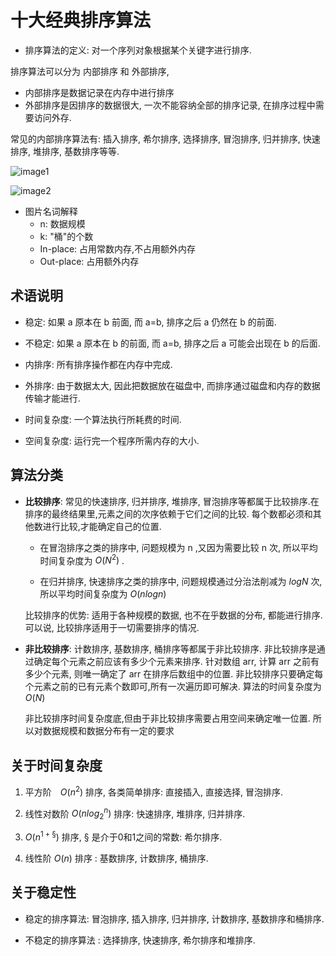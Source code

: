 # 十大经典排序算法

- 排序算法的定义: 对一个序列对象根据某个关键字进行排序.

排序算法可以分为 内部排序 和 外部排序, 
- 内部排序是数据记录在内存中进行排序
- 外部排序是因排序的数据很大, 一次不能容纳全部的排序记录, 在排序过程中需要访问外存.

常见的内部排序算法有: 插入排序, 希尔排序, 选择排序, 冒泡排序, 归并排序, 快速排序, 堆排序, 基数排序等等.

![image1](https://www.runoob.com/wp-content/uploads/2019/03/sort.png)

![image2](https://www.runoob.com/wp-content/uploads/2019/03/0B319B38-B70E-4118-B897-74EFA7E368F9.png)

- 图片名词解释
    - n: 数据规模
    - k: "桶"的个数
    - In-place: 占用常数内存,不占用额外内存
    - Out-place: 占用额外内存
## 术语说明

- 稳定: 如果 a 原本在 b 前面, 而 a=b, 排序之后 a 仍然在 b 的前面.

- 不稳定: 如果 a 原本在 b 的前面, 而 a=b, 排序之后 a 可能会出现在 b 的后面.

- 内排序: 所有排序操作都在内存中完成.

- 外排序: 由于数据太大, 因此把数据放在磁盘中, 而排序通过磁盘和内存的数据传输才能进行.

- 时间复杂度: 一个算法执行所耗费的时间.

- 空间复杂度: 运行完一个程序所需内存的大小.

## 算法分类

- **比较排序**: 常见的快速排序, 归并排序, 堆排序, 冒泡排序等都属于比较排序.在排序的最终结果里,元素之间的次序依赖于它们之间的比较.
每个数都必须和其他数进行比较,才能确定自己的位置.
    
    - 在冒泡排序之类的排序中, 问题规模为 n ,又因为需要比较 n 次, 所以平均时间复杂度为 $O(N^2)$ .

    - 在归并排序, 快速排序之类的排序中, 问题规模通过分治法削减为 $logN$ 次, 所以平均时间复杂度为 $O(nlogn)$

    比较排序的优势: 适用于各种规模的数据, 也不在乎数据的分布, 都能进行排序. 可以说, 比较排序适用于一切需要排序的情况. 

- **非比较排序**: 计数排序, 基数排序, 桶排序等都属于非比较排序. 非比较排序是通过确定每个元素之前应该有多少个元素来排序.
针对数组 arr, 计算 arr 之前有多少个元素, 则唯一确定了 arr 在排序后数组中的位置.
非比较排序只要确定每个元素之前的已有元素个数即可,所有一次遍历即可解决. 算法的时间复杂度为 $O(N)$

    非比较排序时间复杂度底,但由于非比较排序需要占用空间来确定唯一位置. 所以对数据规模和数据分布有一定的要求

## 关于时间复杂度

1. 平方阶　$O(n^2)$ 排序, 各类简单排序: 直接插入, 直接选择, 冒泡排序.

2. 线性对数阶 $O(nlog_2^n)$ 排序: 快速排序, 堆排序, 归并排序.

3. $O(n^{1+§})$ 排序, § 是介于0和1之间的常数: 希尔排序.

4. 线性阶 $O(n)$ 排序 : 基数排序, 计数排序, 桶排序.

## 关于稳定性

- 稳定的排序算法: 冒泡排序, 插入排序, 归并排序, 计数排序, 基数排序和桶排序.

- 不稳定的排序算法 : 选择排序, 快速排序, 希尔排序和堆排序.